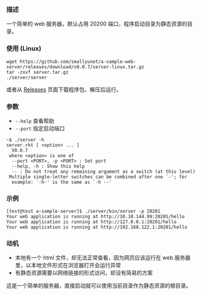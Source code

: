 ### 描述

一个简单的 web 服务器，默认占用 20200 端口，程序启动目录为静态资源的目录。

### 使用 (Linux)

```
wget https://github.com/smallyunet/a-sample-web-server/releases/download/v0.0.7/server-linux.tar.gz
tar -zxvf server.tar.gz
./server/server
```

或者从 [Releases](https://github.com/smallyunet/a-sample-web-server/releases) 页面下载程序包，解压后运行。

### 参数

- `--help` 查看帮助
- `--port` 指定启动端口

```
~$ ./server -h
server.rkt [ <option> ... ]
  V0.0.7
 where <option> is one of
  --port <PORT>, -p <PORT> : Set port
  --help, -h : Show this help
  -- : Do not treat any remaining argument as a switch (at this level)
 Multiple single-letter switches can be combined after one `-'; for
  example: `-h-' is the same as `-h --'
```

### 示例

```
[test@test a-sample-server]$ ./server/bin/server -p 20201                                                                       
Your web application is running at http://10.10.144.99:20201/hello 
Your web application is running at http://127.0.0.1:20201/hello 
Your web application is running at http://192.168.122.1:20201/hello 
```

### 动机

- 本地有一个 html 文件，却无法正常查看，因为网页应该运行在 web 服务器里，以本地文件形式在浏览器打开会运行异常
- 有静态资源需要以网络链接的形式访问，却没有简易的方案

这是一个简单的服务器，直接启动就可以使用当前目录作为静态资源的根目录。

